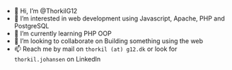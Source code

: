 - 👋 Hi, I’m @ThorkilG12
- 👀 I’m interested in web development using Javascript, Apache, PHP and PostgreSQL
- 🌱 I’m currently learning PHP OOP
- 💞️ I’m looking to collaborate on Building something using the web
- 📫 Reach me by mail on `thorkil (at) g12.dk` or look for `thorkil.johansen` on LinkedIn

<!---
ThorkilG12/ThorkilG12 is a ✨ special ✨ repository because its `README.md` (this file) appears on your GitHub profile.
You can click the Preview link to take a look at your changes.
--->
